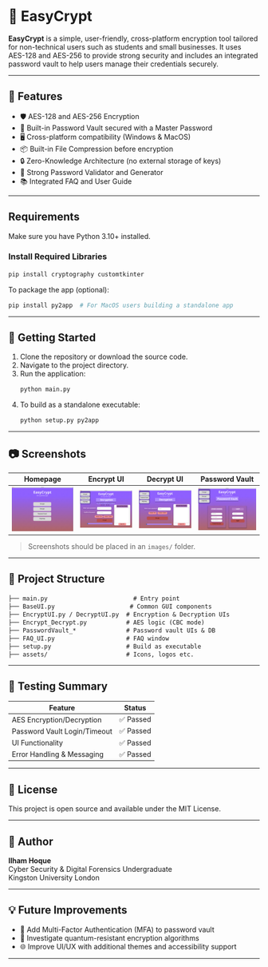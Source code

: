 
# 🔐 EasyCrypt

**EasyCrypt** is a simple, user-friendly, cross-platform encryption tool tailored for non-technical users such as students and small businesses. It uses AES-128 and AES-256 to provide strong security and includes an integrated password vault to help users manage their credentials securely.

---

## 📌 Features

- 🛡️ AES-128 and AES-256 Encryption
- 💼 Built-in Password Vault secured with a Master Password
- 🖥️ Cross-platform compatibility (Windows & MacOS)
- 📦 Built-in File Compression before encryption
- 🔒 Zero-Knowledge Architecture (no external storage of keys)
- 🔑 Strong Password Validator and Generator
- 📚 Integrated FAQ and User Guide

---

## Requirements

Make sure you have Python 3.10+ installed.

### Install Required Libraries

```bash
pip install cryptography customtkinter
```

To package the app (optional):
```bash
pip install py2app  # For MacOS users building a standalone app
```

---

## 🚀 Getting Started

1. Clone the repository or download the source code.
2. Navigate to the project directory.
3. Run the application:
   ```bash
   python main.py
   ```
4. To build as a standalone executable:
   ```bash
   python setup.py py2app
   ```

---

## 📷 Screenshots

| Homepage | Encrypt UI | Decrypt UI | Password Vault |
|---------|-------------|-------------|----------------|
| ![Homepage](readme_images/homepage.png) | ![Encrypt](readme_images/encrypt.png) | ![Decrypt](readme_images/decrypt.png) | ![Password Vault Login](readme_images/passwordvault_login.png) |

> Screenshots should be placed in an `images/` folder.

---

## 📁 Project Structure

```
├── main.py                        # Entry point
├── BaseUI.py                     # Common GUI components
├── EncryptUI.py / DecryptUI.py  # Encryption & Decryption UIs
├── Encrypt_Decrypt.py           # AES logic (CBC mode)
├── PasswordVault_*              # Password vault UIs & DB
├── FAQ_UI.py                    # FAQ window
├── setup.py                     # Build as executable
├── assets/                      # Icons, logos etc.
```

---

## 🧪 Testing Summary

| Feature                       | Status     |
|------------------------------|------------|
| AES Encryption/Decryption    | ✅ Passed  |
| Password Vault Login/Timeout | ✅ Passed  |
| UI Functionality             | ✅ Passed  |
| Error Handling & Messaging   | ✅ Passed  |

---

## 📄 License

This project is open source and available under the MIT License.

---

## 👤 Author

**Ilham Hoque**  
Cyber Security & Digital Forensics Undergraduate  
Kingston University London

---

## 💡 Future Improvements

- 🔐 Add Multi-Factor Authentication (MFA) to password vault
- 🧬 Investigate quantum-resistant encryption algorithms
- 🌐 Improve UI/UX with additional themes and accessibility support

---
